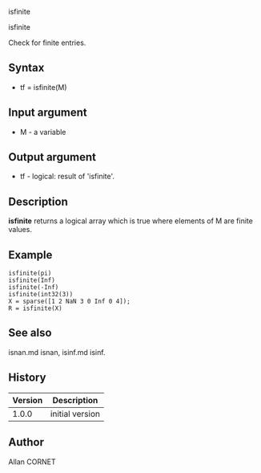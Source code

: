 



isfinite


isfinite

Check for finite entries.

## Syntax

- tf = isfinite(M)

## Input argument

 - M - a variable

## Output argument

 - tf - logical: result of 'isfinite'.

## Description


  <p><b>isfinite</b> returns a logical array which is true where elements of M are finite values.</p>


## Example

```Nelson
isfinite(pi)
isfinite(Inf)
isfinite(-Inf)
isfinite(int32(3))
X = sparse([1 2 NaN 3 0 Inf 0 4]);
R = isfinite(X)
```

## See also

isnan.md isnan, isinf.md isinf.
## History

|Version|Description|
|------|------|
|1.0.0|initial version|


## Author

Allan CORNET



